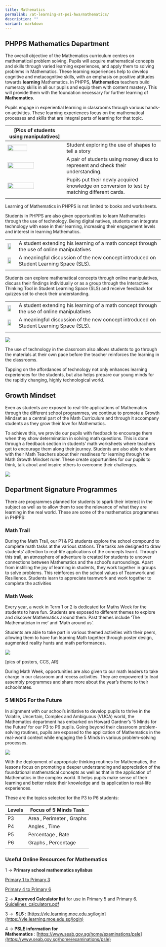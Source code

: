 ```yaml
---
title: Mathematics
permalink: /at-learning-at-pei-hwa/mathematics/
description: ""
variant: markdown
---
```

## PHPPS Mathematics Department

The overall objective of the Mathematics curriculum centres on mathematical problem solving. Pupils will acquire mathematical concepts and skills through varied learning experiences, and apply them to solving problems in Mathematics. These learning experiences help to develop cognitive and metacognitive skills, with an emphasis on positive attitudes towards **learning** Mathematics.  In PHPPS, **Mathematics** teachers build numeracy skills in all our pupils and equip them with content mastery. This will provide them with the foundation necessary for further learning of **Mathematics**.

Pupils engage in experiential learning in classrooms through various hands-on activities. These learning experiences focus on the mathematical processes and skills that are integral parts of learning for that topic. 


   
| **[Pics of students using manipulatives]** |  |
| -------- | -------- |
| <img src="/images/ACADEMICS/Mathematics/IMG_6912__1_.jpg" style="width:60%"> | Student exploring the use of shapes to tell a story |
| <img src="/images/ACADEMICS/Mathematics/IMG_0431.jpg" style="width:70%"> | A pair of students using money discs to represent and check their understanding. |
|<img src="/images/ACADEMICS/Mathematics/math_3.png" style="width:70%"> | Pupils put their newly acquired knowledge on conversion to test by matching different cards.|
| |  |




Learning of Mathematics in PHPPS is not limited to books and worksheets.

Students in PHPPS are also given opportunities to learn Mathematics through the use of technology. Being digital natives, students can integrate technology with ease in their learning, increasing their engagement levels and interest in learning Mathematics. 

| |  |
| -------- | -------- |
| <img src="/images/ACADEMICS/Mathematics/IMG_5933.jpg" style="width:70%"> |A student extending his learning of a math concept through the use of online manipulatives |
| <img src="/images/ACADEMICS/Mathematics/math_2.png" style="width:70%"> | A meaningful discussion of the new concept introduced on Student Learning Space (SLS).  |
| |  |


Students can explore mathematical concepts through online manipulatives, discuss their findings individually or as a group through the Interactive Thinking Tool in Student Learning Space (SLS) and receive feedback for quizzes set to check their understanding. 

| |  |
| -------- | -------- |
| <img src="/images/ACADEMICS/Mathematics/IMG_5933.jpg" style="width:70%"> |A student extending his learning of a math concept through the use of online manipulatives |
| <img src="/images/ACADEMICS/Mathematics/math_2.png" style="width:70%"> | A meaningful discussion of the new concept introduced on Student Learning Space (SLS).  |
| |  |
![](/images/math%204.png)

The use of technology in the classroom also allows students to go through the materials at their own pace before the teacher reinforces the learning in the classrooms.
 
Tapping on the affordances of technology not only enhances learning experiences for the students, but also helps prepare our young minds for the rapidly changing, highly technological world.


## Growth Mindset

Even as students are exposed to real-life applications of Mathematics through the different school programmes, we continue to promote a Growth Mindset as a central part of the Math Curriculum and through it accompany students as they grow their love for Mathematics. 

To achieve this, we provide our pupils with feedback to encourage them when they show determination in solving math questions. This is done through a feedback section in students’ math worksheets where teachers get to encourage them along their journey. Students are also able to share with their Math Teachers about their readiness for learning through the Math Growth Mindset ruler. These create opportunities for our pupils to think, talk about and inspire others to overcome their challenges.

![](/images/math%204.png)

## **Department Signature Programmes**

There are programmes planned for students to spark their interest in the subject as well as to allow them to see the relevance of what they are learning in the real world. These are some of the mathematics programmes in PHPPS:



### Math Trail
During the Math Trail, our P1 &amp; P2 students explore the school compound to complete math tasks at the various stations. The tasks are designed to draw students’ attention to real-life applications of the concepts learnt. Through this trail,  an atmosphere of adventure is created for students to uncover connections between Mathematics and the school’s surroundings. Apart from instilling the joy of learning in students, they work together in groups to solve problems. This reinforces on the school values of Teamwork and Resilience. Students learn to appreciate teamwork and work together to complete the activities


### Math Week
Every year, a week in Term 1 or 2 is dedicated for Maths Week for the students to have fun. Students are exposed to different themes to explore and discover Mathematics around them. Past themes include ‘The Mathematician in me’ and ‘Math around us’.

Students are able to take part in various themed activities with their peers, allowing them to have fun learning Math together through poster design, augmented reality hunts and math performances.  

![](/images/math%204.png)

[pics of posters, CCS, AR]

During Math Week, opportunities are also given to our math leaders to take charge in our classroom and recess activities. They are empowered to lead assembly programmes and share more about the year’s theme to their schoolmates. 


### **5 MINDS For the Future**
In alignment with our school’s initiative to develop pupils to thrive in the Volatile, Uncertain, Complex and Ambiguous (VUCA) world, the Mathematics department has embarked on Howard Gardner’s ‘5 Minds for the Future’ for our P3 to P6 pupils. Going beyond their classroom problem-solving routines, pupils are exposed to the application of Mathematics in the real-world context while engaging the 5 Minds in various problem-solving processes. 

![](/images/math%205.png)

With the deployment of appropriate thinking routines for Mathematics, the lessons focus on promoting a deeper understanding and appreciation of the foundational mathematical concepts as well as that in the application of Mathematics in the complex world. It helps pupils make sense of their learning and better relate their knowledge and its application to real-life experiences. 

These are the topics selected for the P3 to P6 students:

| Levels | Focus of 5 Minds Task  |
| -------- | -------- |
| P3     | Area , Perimeter ,   Graphs   |
| P4     | Angles , Time     | 
| P5     | Percentage , Rate   | 
| P6     | Graphs , Percentage    | 
|    |     |



 

### **Useful Online Resources for Mathematics**

1&nbsp;→&nbsp;**Primary school mathematics syllabus**

[Primary 1 to Primary 3](https://www.moe.gov.sg/-/media/files/primary/mathematics_syllabus_primary_1_to_6.pdf)

[Primary 4 to Primary 6](https://www.moe.gov.sg/-/media/files/syllabus/2021-pri-mathematics-1-to-3.ashx)

  

2&nbsp;→&nbsp;**Approved Calculator list**&nbsp;for use in Primary 5 and Primary 6. 
[Guidelines_calculators.pdf](https://www.seab.gov.sg/docs/default-source/documents/guidelines_calculators.pdf?sfvrsn=d1864e5_8)&nbsp;  

  

3&nbsp;→&nbsp;&nbsp;**SLS**&nbsp;:&nbsp;[https://vle.learning.moe.edu.sg/login](https://vle.learning.moe.edu.sg/login)

  

4 →&nbsp;**PSLE information for Mathematics**&nbsp;:&nbsp;[https://www.seab.gov.sg/home/examinations/psle](https://www.seab.gov.sg/home/examinations/psle)